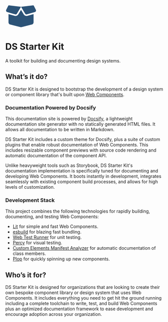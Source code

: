 <div class="hero-wrap">
  <div class="hero">
    <svg width="99" height="79" viewBox="0 0 70 56" fill="none" xmlns="http://www.w3.org/2000/svg">
      <path d="M8.22829 3.65314L35 6.90157L61.775 3.65314C62.5078 3.56126 63.2187 3.94407 63.5578 4.60689L68.1187 13.7266C69.0922 15.6844 68.0531 18.0578 65.9422 18.6594L48.0812 23.7672C46.5609 24.1938 44.9312 23.5594 44.1219 22.1047L35 6.90157L25.8781 22.1047C25.0688 23.5594 23.4391 24.1938 21.9188 23.7672L4.05454 18.6594C1.94798 18.0578 0.905965 15.6844 1.88564 13.7266L6.44657 4.60689C6.77798 3.94407 7.4922 3.56126 8.22829 3.65314ZM35.1203 14L41.1141 23.9969C42.7437 26.7094 45.9922 27.9016 49.0437 27.125L63 23.1438V41.3985C63 43.8047 61.3594 45.9047 59.0187 46.4953L36.6953 52.0735C35.5797 52.3578 34.4203 52.3578 33.3047 52.0735L10.9813 46.4953C8.63954 45.9047 7.00001 43.8047 7.00001 41.3985V23.1438L20.9563 27.125C24.0078 27.9016 27.2563 26.7094 28.8859 23.9969L34.8797 14H35.1203Z" fill="#2C5377"/>
    </svg>
    <h1>DS Starter Kit</h1>
    <p>A toolkit for building and documenting design systems.</p>
  </div>
</div>

<h2>What&#8217;s it do?</h2>

DS Starter Kit is designed to bootstrap the development of a design system or
component library that's built upon [Web Components](https://developer.mozilla.org/en-US/docs/Web/Web_Components).

<h3>Documentation Powered by Docsify</h3>

This documentation site is powered by [Docsify](https://docsify.js.org/), a
lightweight documentation site generator with no statically generated HTML files.
It allows all documentation to be written in Markdown.

DS Starter Kit includes a custom theme for Docsify, plus a suite of custom
plugins that enable robust documentation of Web Components. This includes
resizable component previews with source code rendering and automatic
documentation of the component API.

Unlike heavyweight tools such as Storybook, DS Starter Kit's documentation
implementation is specifically tuned for documenting and developing Web
Components. It boots instantly in development, integrates seamlessly with
existing component build processes, and allows for high levels of customization.

<div class="callout">
<h3>Development Stack</h3>

This project combines the following technologies for rapidly building,
documenting, and testing Web Components:

- [Lit](https://lit.dev/) for simple and fast Web Components.
- [esbuild](https://esbuild.github.io/) for blazing fast bundling.
- [Web Test Runner](https://modern-web.dev/docs/test-runner/overview/) for unit testing.
- [Percy](https://percy.io/) for visual testing.
- [Custom Elements Manifest Analyzer](https://custom-elements-manifest.open-wc.org/analyzer/getting-started/) for automatic documentation of class members.
- [Plop](https://plopjs.com/) for quickly spinning up new components.
</div>

<h2>Who&#8217;s it for?</h2>

DS Starter Kit is designed for organizations that are looking to create their
own bespoke component library or design system that uses Web Components. It
includes everything you need to get hit the ground running including a complete
toolchain to write, test, and build Web Components plus an optimized
documentation framework to ease development and encourage adoption across your
organization.
